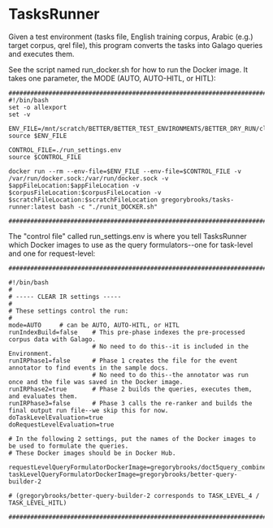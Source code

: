 # TasksRunner
Given a test environment (tasks file, English training corpus, Arabic (e.g.) target corpus, qrel file), 
this program converts the tasks into Galago queries and executes them. 

See the script named run_docker.sh for how to run the Docker image. It takes one parameter, the MODE
(AUTO, AUTO-HITL, or HITL):

    #############################################################################################
    #!/bin/bash
    set -o allexport
    set -v

    ENV_FILE=/mnt/scratch/BETTER/BETTER_TEST_ENVIRONMENTS/BETTER_DRY_RUN/clear_ir.dry_run.env
    source $ENV_FILE

    CONTROL_FILE=./run_settings.env
    source $CONTROL_FILE

    docker run --rm --env-file=$ENV_FILE --env-file=$CONTROL_FILE -v /var/run/docker.sock:/var/run/docker.sock -v $appFileLocation:$appFileLocation -v $corpusFileLocation:$corpusFileLocation -v $scratchFileLocation:$scratchFileLocation gregorybrooks/tasks-runner:latest bash -c "./runit_DOCKER.sh"

    #############################################################################################

The "control file" called run_settings.env is where you tell TasksRunner which Docker images to use
as the query formulators--one for task-level and one for request-level:

    #############################################################################################

    #!/bin/bash
    #
    # ----- CLEAR IR settings -----
    #
    # These settings control the run:
    #
    mode=AUTO     # can be AUTO, AUTO-HITL, or HITL
    runIndexBuild=false    # This pre-phase indexes the pre-processed corpus data with Galago.
                           # No need to do this--it is included in the Environment.
    runIRPhase1=false      # Phase 1 creates the file for the event annotator to find events in the sample docs.
                           # No need to do this--the annotator was run once and the file was saved in the Docker image.
    runIRPhase2=true       # Phase 2 builds the queries, executes them, and evaluates them.
    runIRPhase3=false      # Phase 3 calls the re-ranker and builds the final output run file--we skip this for now.
    doTaskLevelEvaluation=true
    doRequestLevelEvaluation=true
    
    # In the following 2 settings, put the names of the Docker images to be used to formulate the queries. 
    # These Docker images should be in Docker Hub.

    requestLevelQueryFormulatorDockerImage=gregorybrooks/doct5query_combine_all_passage_queries
    taskLevelQueryFormulatorDockerImage=gregorybrooks/better-query-builder-2

    # (gregorybrooks/better-query-builder-2 corresponds to TASK_LEVEL_4 / TASK_LEVEL_HITL)

    #############################################################################################
